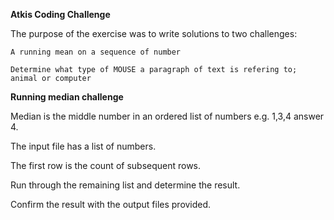 **Atkis Coding Challenge**

The purpose of the exercise was to write solutions to two challenges:

`A running mean on a sequence of number`

`Determine what type of MOUSE a paragraph of text is refering to; animal or computer`

**Running median challenge**

Median is the middle number in an ordered list of numbers e.g. 1,3,4 answer 4.

The input file has a list of numbers. 

The first row is the count of subsequent rows.

Run through the remaining list and determine the result.

Confirm the result with the output files provided.

